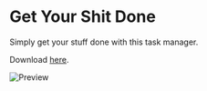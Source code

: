 Get Your Shit Done
==================

Simply get your stuff done with this task manager.

Download [here](https://github.com/instance01/Get-Your-Shit-Done/releases).


![Preview](https://dl.dropboxusercontent.com/u/82137075/gysd_capture.PNG)
